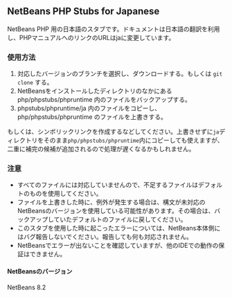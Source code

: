 ## NetBeans PHP Stubs for Japanese

NetBeans PHP 用の日本語のスタブです。ドキュメントは日本語の翻訳を利用し、PHPマニュアルへのリンクのURLはjaに変更しています。

### 使用方法

1. 対応したバージョンのブランチを選択し、ダウンロードする。もしくは `git clone` する。
2. NetBeansをインストールしたディレクトリのなかにある php/phpstubs/phpruntime 内のファイルをバックアップする。
3. phpstubs/phpruntime/ja 内のファイルをコピーし、 php/phpstubs/phpruntime のファイルを上書きする。

もしくは、シンボリックリンクを作成するなどしてください。上書きせずに`ja`ディレクトリをそのまま`php/phpstubs/phpruntime`内にコピーしても使えますが、二重に補完の候補が追加されるので処理が遅くなるかもしれません。

### 注意

- すべてのファイルには対応していませんので、不足するファイルはデフォルトのものを使用してください。
- ファイルを上書きした時に、例外が発生する場合は、構文が未対応のNetBeansのバージョンを使用している可能性があります。その場合は、バックアップしていたデフォルトのファイルに戻してください。
- このスタブを使用した時に起こったエラーについては、NetBeans本体側にはバグ報告しないでください。報告しても何も対応されません。
- NetBeansでエラーが出ないことを確認していますが、他のIDEでの動作の保証はできません。

#### NetBeansのバージョン

NetBeans 8.2

